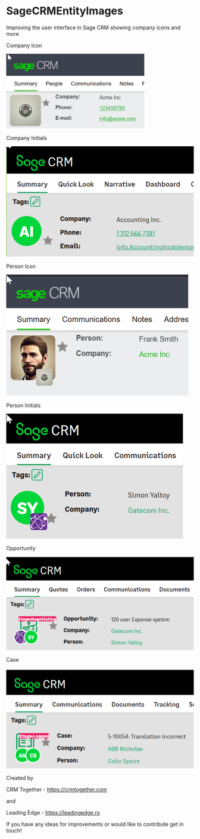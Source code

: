 # SageCRMEntityImages
Improving the user interface in Sage CRM showing company icons and more

Company Icon

<img src="sage crm company 3.png" height="200"  />

Company Initials

<img src="sage crm company.png" />

Person Icon

<img src="sage crm person2.png" />

Person Initials

<img src="sage crm person.png" />

Opportunity

<img src="sage crm opportunity.png" />

Case

<img src="sage crm case.png" />

Created by 

CRM Together - https://crmtogether.com

and 

Leading Edge - https://leadingedge.ro

If you have any ideas for improvements or would like to contribute get in touch!

